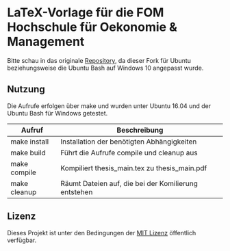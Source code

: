 # LaTeX-Vorlage für die FOM Hochschule für Oekonomie & Management

Bitte schau in das originale [Repository](https://github.com/andygrunwald/FOM-LaTeX-Template), da dieser Fork für Ubuntu beziehungsweise die Ubuntu Bash auf Windows 10 angepasst wurde.

## Nutzung

Die Aufrufe erfolgen über make und wurden unter Ubuntu 16.04 und der Ubuntu Bash für Windows getestet.

| Aufruf       | Beschreibung                                         |
|--------------|------------------------------------------------------|
| make install | Installation der benötigten Abhängigkeiten           |
| make build   | Führt die Aufrufe compile und cleanup aus            |
| make compile | Kompiliert thesis_main.tex zu thesis_main.pdf        |
| make cleanup | Räumt Dateien auf, die bei der Komilierung entstehen |

## Lizenz

Dieses Projekt ist unter den Bedingungen der [MIT Lizenz](http://en.wikipedia.org/wiki/MIT_License) öffentlich verfügbar.
